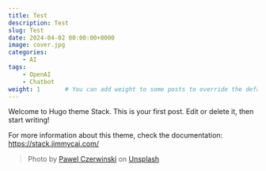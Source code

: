 ```yaml
---
title: Test
description: Test
slug: Test
date: 2024-04-02 00:00:00+0000
image: cover.jpg
categories:
    - AI
tags:
    - OpenAI
    - Chatbot
weight: 1       # You can add weight to some posts to override the default sorting (date descending)
---
```


Welcome to Hugo theme Stack. This is your first post. Edit or delete it, then start writing!

For more information about this theme, check the documentation: https://stack.jimmycai.com/


> Photo by [Pawel Czerwinski](https://unsplash.com/@pawel_czerwinski) on [Unsplash](https://unsplash.com/)
